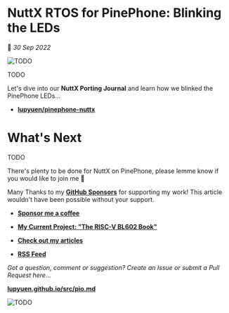 # NuttX RTOS for PinePhone: Blinking the LEDs

📝 _30 Sep 2022_

![TODO](https://lupyuen.github.io/images/pio-title.webp)

TODO

Let's dive into our __NuttX Porting Journal__ and learn how we blinked the PinePhone LEDs...

-   [__lupyuen/pinephone-nuttx__](https://github.com/lupyuen/pinephone-nuttx)

# What's Next

TODO

There's plenty to be done for NuttX on PinePhone, please lemme know if you would like to join me 🙏

Many Thanks to my [__GitHub Sponsors__](https://github.com/sponsors/lupyuen) for supporting my work! This article wouldn't have been possible without your support.

-   [__Sponsor me a coffee__](https://github.com/sponsors/lupyuen)

-   [__My Current Project: "The RISC-V BL602 Book"__](https://lupyuen.github.io/articles/book)

-   [__Check out my articles__](https://lupyuen.github.io)

-   [__RSS Feed__](https://lupyuen.github.io/rss.xml)

_Got a question, comment or suggestion? Create an Issue or submit a Pull Request here..._

[__lupyuen.github.io/src/pio.md__](https://github.com/lupyuen/lupyuen.github.io/blob/master/src/pio.md)

![TODO](https://lupyuen.github.io/images/pio-title.jpg)
